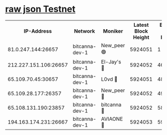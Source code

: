 [raw json Testnet](https://rpc-check.bcat.stavr.tech/bcat/rpc-bcat-result.json)
=


<table><tr><th>IP-Address</th><th>Network</th><th>Moniker</th><th>Latest Block Height</th><th>Earliest Block Height</th><th>Catching Up</th><th>Tx Index</th><th>Voting Power</th><th>Scan Time</th></tr><tr><td>81.0.247.144:26657</td><td>bitcanna-dev-1</td><td>New_peer 🟢</td><td>5924051</td><td>1</td><td>False</td><td>on</td><td>0</td><td>2024-01-11T06:03:30.946954261UTC</td></tr><tr><td>212.227.151.106:26657</td><td>bitcanna-dev-1</td><td>El-Jay's 🔴</td><td>5924052</td><td>4670391</td><td>False</td><td>on</td><td>2218164</td><td>2024-01-11T06:03:37.711523210UTC</td></tr><tr><td>65.109.70.45:30657</td><td>bitcanna-dev-1</td><td>L0vd 🔴</td><td>5924051</td><td>4828155</td><td>False</td><td>on</td><td>7920</td><td>2024-01-11T06:03:31.294596028UTC</td></tr><tr><td>65.109.28.177:26357</td><td>bitcanna-dev-1</td><td>New_peer 🔴</td><td>5924052</td><td>4952911</td><td>False</td><td>on</td><td>2237067</td><td>2024-01-11T06:03:38.091925516UTC</td></tr><tr><td>65.108.131.190:23857</td><td>bitcanna-dev-1</td><td>bitcanna 🔴</td><td>5924052</td><td>5824052</td><td>False</td><td>off</td><td>82368</td><td>2024-01-11T06:03:38.477042950UTC</td></tr><tr><td>194.163.174.231:26667</td><td>bitcanna-dev-1</td><td>AVIAONE 🔴</td><td>5924053</td><td>5919631</td><td>False</td><td>on</td><td>1949865</td><td>2024-01-11T06:03:44.866239290UTC</td></tr></table>